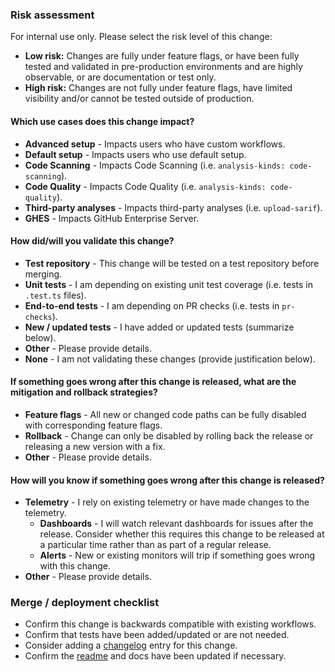 <!--
    For GitHub staff: Remember that this is a public repository. Do not link to internal resources.
                      If necessary, link to this PR from an internal issue and include further details there.

    Everyone: Include a summary of the context of this change, what it aims to accomplish, and why you
              chose the approach you did if applicable. Indicate any open questions you want to answer
              during the review process and anything you want reviewers to pay particular attention to.

    See https://github.com/github/codeql-action/blob/main/CONTRIBUTING.md for additional information.
-->

### Risk assessment

For internal use only. Please select the risk level of this change:

- **Low risk:** Changes are fully under feature flags, or have been fully tested and validated in pre-production environments and are highly observable, or are documentation or test only.
- **High risk:** Changes are not fully under feature flags, have limited visibility and/or cannot be tested outside of production.

#### Which use cases does this change impact?

<!-- Delete options that don't apply. -->

- **Advanced setup** - Impacts users who have custom workflows.
- **Default setup** - Impacts users who use default setup.
- **Code Scanning** - Impacts Code Scanning (i.e. `analysis-kinds: code-scanning`).
- **Code Quality** - Impacts Code Quality (i.e. `analysis-kinds: code-quality`).
- **Third-party analyses** - Impacts third-party analyses (i.e. `upload-sarif`).
- **GHES** - Impacts GitHub Enterprise Server.

#### How did/will you validate this change?

<!-- Delete options that don't apply. Be explicit about test coverage. -->

- **Test repository** - This change will be tested on a test repository before merging.
- **Unit tests** - I am depending on existing unit test coverage (i.e. tests in `.test.ts` files).
- **End-to-end tests** - I am depending on PR checks (i.e. tests in `pr-checks`).
- **New / updated tests** - I have added or updated tests (summarize below).
- **Other** - Please provide details.
- **None** - I am not validating these changes (provide justification below).

#### If something goes wrong after this change is released, what are the mitigation and rollback strategies?

<!-- Delete strategies that don't apply. -->

- **Feature flags** - All new or changed code paths can be fully disabled with corresponding feature flags.
- **Rollback** - Change can only be disabled by rolling back the release or releasing a new version with a fix.
- **Other** - Please provide details.

#### How will you know if something goes wrong after this change is released?

<!-- Delete options that don't apply. -->

- **Telemetry** - I rely on existing telemetry or have made changes to the telemetry.
    - **Dashboards** - I will watch relevant dashboards for issues after the release. Consider whether this requires this change to be released at a particular time rather than as part of a regular release.
    - **Alerts** - New or existing monitors will trip if something goes wrong with this change.
- **Other** - Please provide details.

### Merge / deployment checklist

- Confirm this change is backwards compatible with existing workflows.
- Confirm that tests have been added/updated or are not needed.
- Consider adding a [changelog](https://github.com/github/codeql-action/blob/main/CHANGELOG.md) entry for this change.
- Confirm the [readme](https://github.com/github/codeql-action/blob/main/README.md) and docs have been updated if necessary.
